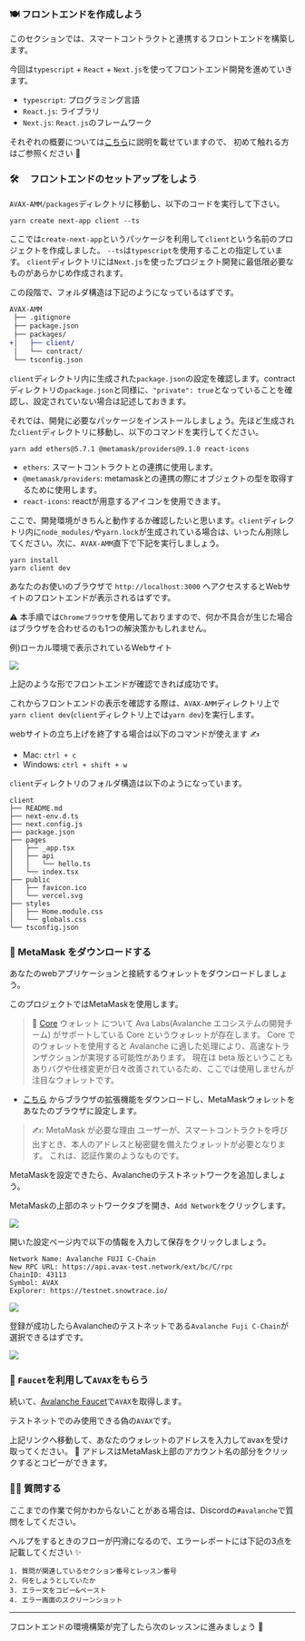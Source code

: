 ### 🍽 フロントエンドを作成しよう

このセクションでは、スマートコントラクトと連携するフロントエンドを構築します。

今回は`typescript` + `React` + `Next.js`を使ってフロントエンド開発を進めていきます。

- `typescript`: プログラミング言語
- `React.js`: ライブラリ
- `Next.js`: `React.js`のフレームワーク

それぞれの概要については[こちら](https://app.unchain.tech/learn/AVAX-Messenger/ja/2/1/)に説明を載せていますので、
初めて触れる方はご参照ください 💁

### 🛠️ 　フロントエンドのセットアップをしよう

`AVAX-AMM/packages`ディレクトリに移動し、以下のコードを実行して下さい。

```
yarn create next-app client --ts
```

ここでは`create-next-app`というパッケージを利用して`client`という名前のプロジェクトを作成しました。
`--ts`は`typescript`を使用することの指定しています。
`client`ディレクトリには`Next.js`を使ったプロジェクト開発に最低限必要なものがあらかじめ作成されます。

この段階で、フォルダ構造は下記のようになっているはずです。

```diff
AVAX-AMM
 ├── .gitignore
 ├── package.json
 ├── packages/
+│   ├── client/
 │   └── contract/
 └── tsconfig.json
```

`client`ディレクトリ内に生成された`package.json`の設定を確認します。contractディレクトリの`package.json`と同様に、`"private": true`となっていることを確認し、設定されていない場合は記述しておきます。

それでは、開発に必要なパッケージをインストールしましょう。先ほど生成された`client`ディレクトリに移動し、以下のコマンドを実行してください。

```
yarn add ethers@5.7.1 @metamask/providers@9.1.0 react-icons
```

- `ethers`: スマートコントラクトとの連携に使用します。
- `@metamask/providers`: metamaskとの連携の際にオブジェクトの型を取得するために使用します。
- `react-icons`: reactが用意するアイコンを使用できます。

ここで、開発環境がきちんと動作するか確認したいと思います。`client`ディレクトリ内に`node_modules/`や`yarn.lock`が生成されている場合は、いったん削除してください。次に、`AVAX-AMM`直下で下記を実行しましょう。

```
yarn install
yarn client dev
```

あなたのお使いのブラウザで
`http://localhost:3000`
へアクセスするとWebサイトのフロントエンドが表示されるはずです。

⚠️ 本手順では`Chromeブラウザ`を使用しておりますので、何か不具合が生じた場合はブラウザを合わせるのも1つの解決策かもしれません。

例)ローカル環境で表示されているWebサイト

![](./../../img/section-3/3_1_1.png)

上記のような形でフロントエンドが確認できれば成功です。

これからフロントエンドの表示を確認する際は、`AVAX-AMM`ディレクトリ上で`yarn client dev`(`client`ディレクトリ上では`yarn dev`)を実行します。

webサイトの立ち上げを終了する場合は以下のコマンドが使えます ✍️

- Mac: `ctrl + c`
- Windows: `ctrl + shift + w`

`client`ディレクトリのフォルダ構造は以下のようになっています。

```
client
├── README.md
├── next-env.d.ts
├── next.config.js
├── package.json
├── pages
│   ├── _app.tsx
│   ├── api
│   │   └── hello.ts
│   └── index.tsx
├── public
│   ├── favicon.ico
│   └── vercel.svg
├── styles
│   ├── Home.module.css
│   └── globals.css
└── tsconfig.json
```

### 🦊 MetaMask をダウンロードする

あなたのwebアプリケーションと接続するウォレットをダウンロードしましょう。

このプロジェクトではMetaMaskを使用します。

> 📓 [Core](https://support.avax.network/en/collections/3391518-core) ウォレット について
> Ava Labs(Avalanche エコシステムの開発チーム) がサポートしている Core というウォレットが存在します。
> Core でのウォレットを使用すると Avalanche に適した処理により、高速なトランザクションが実現する可能性があります。
> 現在は beta 版ということもありバグや仕様変更が日々改善されているため、ここでは使用しませんが注目なウォレットです。

- [こちら](https://MetaMask.io/download.html) からブラウザの拡張機能をダウンロードし、MetaMaskウォレットをあなたのブラウザに設定します。

> ✍️: MetaMask が必要な理由
> ユーザーが、スマートコントラクトを呼び出すとき、本人のアドレスと秘密鍵を備えたウォレットが必要となります。
> これは、認証作業のようなものです。

MetaMaskを設定できたら、Avalancheのテストネットワークを追加しましょう。

MetaMaskの上部のネットワークタブを開き、`Add Network`をクリックします。

![](./../../img/section-3/3_1_2.png)

開いた設定ページ内で以下の情報を入力して保存をクリックしましょう。

```
Network Name: Avalanche FUJI C-Chain
New RPC URL: https://api.avax-test.network/ext/bc/C/rpc
ChainID: 43113
Symbol: AVAX
Explorer: https://testnet.snowtrace.io/
```

![](./../../img/section-3/3_1_3.png)

登録が成功したらAvalancheのテストネットである`Avalanche Fuji C-Chain`が選択できるはずです。

![](./../../img/section-3/3_1_4.png)

### 🚰 `Faucet`を利用して`AVAX`をもらう

続いて、[Avalanche Faucet](https://faucet.avax.network/)で`AVAX`を取得します。

テストネットでのみ使用できる偽の`AVAX`です。

上記リンクへ移動して、あなたのウォレットのアドレスを入力してavaxを受け取ってください。
💁 アドレスはMetaMask上部のアカウント名の部分をクリックするとコピーができます。

### 🙋‍♂️ 質問する

ここまでの作業で何かわからないことがある場合は、Discordの`#avalanche`で質問をしてください。

ヘルプをするときのフローが円滑になるので、エラーレポートには下記の3点を記載してください ✨

```
1. 質問が関連しているセクション番号とレッスン番号
2. 何をしようとしていたか
3. エラー文をコピー&ペースト
4. エラー画面のスクリーンショット
```

---

フロントエンドの環境構築が完了したら次のレッスンに進みましょう 🎉
